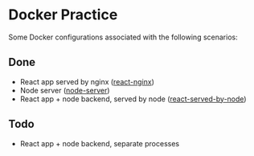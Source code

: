 # Docker Practice

Some Docker configurations associated with the following scenarios:

## Done

- React app served by nginx ([react-nginx](./react-nginx))
- Node server ([node-server](./node-server))
- React app + node backend, served by node ([react-served-by-node](./react-served-by-node))

## Todo

- React app + node backend, separate processes
